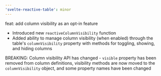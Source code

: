 ```yaml
---
'svelte-reactive-table': minor
---
```


feat: add column visibility as an opt-in feature

- Introduced new `reactiveColumnVisibility` function
- Added ability to manage column visibility (when enabled) through the table's `columnVisibility` property with methods for toggling, showing, and hiding columns

BREAKING: Column visibility API has changed - `visible` property has been removed from column definitions, visibility methods are now moved to the `columnVisibility` object, and some property names have been changed
